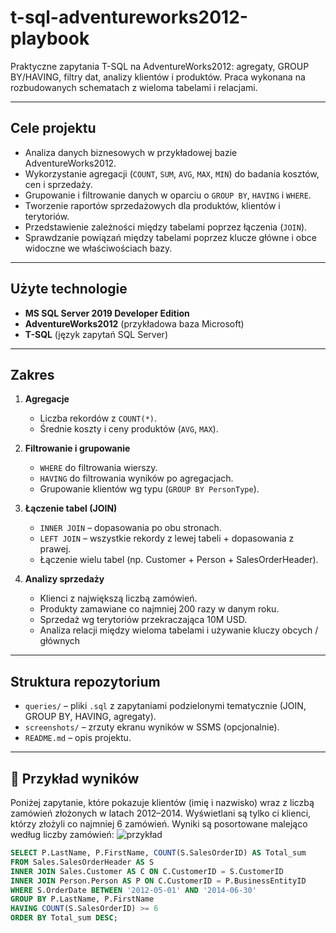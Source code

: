 # t-sql-adventureworks2012-playbook
Praktyczne zapytania T-SQL na AdventureWorks2012: agregaty, GROUP BY/HAVING, filtry dat, analizy klientów i produktów. Praca wykonana na rozbudowanych schematach z wieloma tabelami i relacjami.

---

##  Cele projektu
- Analiza danych biznesowych w przykładowej bazie AdventureWorks2012.
- Wykorzystanie agregacji (`COUNT`, `SUM`, `AVG`, `MAX`, `MIN`) do badania kosztów, cen i sprzedaży.
- Grupowanie i filtrowanie danych w oparciu o `GROUP BY`, `HAVING` i `WHERE`.
- Tworzenie raportów sprzedażowych dla produktów, klientów i terytoriów.
- Przedstawienie zależności między tabelami poprzez łączenia (`JOIN`).
- Sprawdzanie powiązań między tabelami poprzez klucze główne i obce widoczne we właściwościach bazy.

---

##  Użyte technologie
- **MS SQL Server 2019 Developer Edition**
- **AdventureWorks2012** (przykładowa baza Microsoft)
- **T-SQL** (język zapytań SQL Server)

---

##  Zakres
1. **Agregacje**  
   - Liczba rekordów z `COUNT(*)`.  
   - Średnie koszty i ceny produktów (`AVG`, `MAX`).
     
2. **Filtrowanie i grupowanie**  
   - `WHERE` do filtrowania wierszy.  
   - `HAVING` do filtrowania wyników po agregacjach.  
   - Grupowanie klientów wg typu (`GROUP BY PersonType`).  

3. **Łączenie tabel (JOIN)**  
   - `INNER JOIN` – dopasowania po obu stronach.  
   - `LEFT JOIN` – wszystkie rekordy z lewej tabeli + dopasowania z prawej.  
   - Łączenie wielu tabel (np. Customer + Person + SalesOrderHeader).  

4. **Analizy sprzedaży**  
   - Klienci z największą liczbą zamówień.  
   - Produkty zamawiane co najmniej 200 razy w danym roku.  
   - Sprzedaż wg terytoriów przekraczająca 10M USD.  
   - Analiza relacji między wieloma tabelami i używanie kluczy obcych / głównych
---

##  Struktura repozytorium
- `queries/` – pliki `.sql` z zapytaniami podzielonymi tematycznie (JOIN, GROUP BY, HAVING, agregaty).
- `screenshots/` – zrzuty ekranu wyników w SSMS (opcjonalnie).
- `README.md` – opis projektu.

---

## 📸 Przykład wyników

Poniżej zapytanie, które pokazuje klientów (imię i nazwisko) wraz z liczbą zamówień złożonych w latach 2012–2014. Wyświetlani są tylko ci klienci, którzy złożyli co najmniej 6 zamówień. Wyniki są posortowane malejąco według liczby zamówień:
![przykład](https://github.com/user-attachments/assets/9925e44c-765b-4f4a-bb15-4a23571f7139)
```sql
SELECT P.LastName, P.FirstName, COUNT(S.SalesOrderID) AS Total_sum
FROM Sales.SalesOrderHeader AS S
INNER JOIN Sales.Customer AS C ON C.CustomerID = S.CustomerID
INNER JOIN Person.Person AS P ON C.CustomerID = P.BusinessEntityID
WHERE S.OrderDate BETWEEN '2012-05-01' AND '2014-06-30'
GROUP BY P.LastName, P.FirstName
HAVING COUNT(S.SalesOrderID) >= 6
ORDER BY Total_sum DESC;
